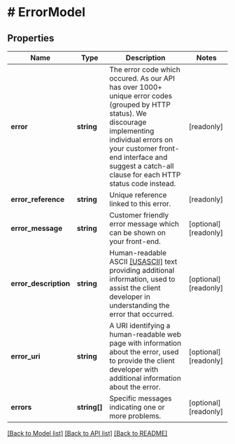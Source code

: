 # # ErrorModel

## Properties

Name | Type | Description | Notes
------------ | ------------- | ------------- | -------------
**error** | **string** | The error code which occured.  As our API has over 1000+ unique error codes (grouped by HTTP status). We discourage implementing individual errors on your customer front-end interface and suggest a catch-all clause for each HTTP status code instead. | [readonly]
**error_reference** | **string** | Unique reference linked to this error. | [readonly]
**error_message** | **string** | Customer friendly error message which can be shown on your front-end. | [optional] [readonly]
**error_description** | **string** | Human-readable ASCII [[USASCII]](https://tools.ietf.org/html/rfc6749#ref-USASCII) text providing additional information, used to assist the client developer in understanding the error that occurred. | [optional] [readonly]
**error_uri** | **string** | A URI identifying a human-readable web page with information about the error, used to provide the client  developer with additional information about the error. | [optional] [readonly]
**errors** | **string[]** | Specific messages indicating one or more problems. | [optional] [readonly]

[[Back to Model list]](../../README.md#models) [[Back to API list]](../../README.md#endpoints) [[Back to README]](../../README.md)
